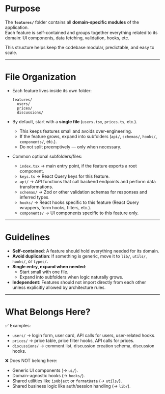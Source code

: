 # Purpose

The **`features/`** folder contains all **domain-specific modules** of the application.  
Each feature is self-contained and groups together everything related to its domain: UI components, data fetching, validation, hooks, etc.  

This structure helps keep the codebase modular, predictable, and easy to scale.

---

# File Organization

- Each feature lives inside its own folder:  
  ```
  features/
    users/
    prices/
    discussions/
  ```

- By default, start with a **single file** (`users.tsx`, `prices.ts`, etc.).  
  - This keeps features small and avoids over-engineering.  
  - If the feature grows, expand into subfolders (`api/`, `schemas/`, `hooks/`, `components/`, etc.).  
  - Do not split preemptively — only when necessary.

- Common optional subfolders/files:  

  - `index.tsx` → main entry point, if the feature exports a root component.  
  - `keys.ts` → React Query keys for this feature.  
  - `api/` → API functions that call backend endpoints and perform data transformations.  
  - `schemas/` → Zod or other validation schemas for responses and inferred types.  
  - `hooks/` → React hooks specific to this feature (React Query wrappers, form hooks, filters, etc.).  
  - `components/` → UI components specific to this feature only.

---

# Guidelines

- **Self-contained**: A feature should hold everything needed for its domain.  
- **Avoid duplication**: If something is generic, move it to `lib/`, `utils/`, `hooks/`, or `types/`.  
- **Single entry, expand when needed**:  
  - Start small with one file.  
  - Expand into subfolders when logic naturally grows.  
- **Independent**: Features should not import directly from each other unless explicitly allowed by architecture rules.  

---

# What Belongs Here?

✅ Examples:  
- `users/` → login form, user card, API calls for users, user-related hooks.  
- `prices/` → price table, price filter hooks, API calls for prices.  
- `discussions/` → comment list, discussion creation schema, discussion hooks.  

❌ Does NOT belong here:  
- Generic UI components (→ `ui/`).  
- Domain-agnostic hooks (→ `hooks/`).  
- Shared utilities like `isObject` or `formatDate` (→ `utils/`).  
- Shared business logic like auth/session handling (→ `lib/`).  
